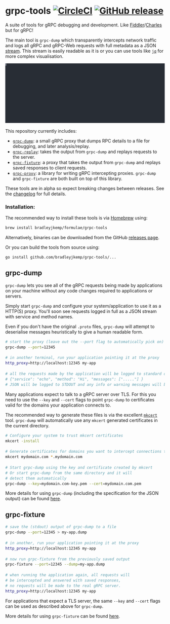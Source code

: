 # grpc-tools [![CircleCI](https://circleci.com/gh/bradleyjkemp/grpc-tools/tree/master.svg?style=svg)](https://circleci.com/gh/bradleyjkemp/grpc-tools/tree/master) [![GitHub release](https://img.shields.io/github/release/bradleyjkemp/grpc-tools.svg)](https://github.com/bradleyjkemp/grpc-tools/releases/latest)

A suite of tools for gRPC debugging and development. Like [Fiddler](https://www.telerik.com/fiddler)/[Charles](https://www.charlesproxy.com/) but for gRPC!

The main tool is `grpc-dump` which transparently intercepts network traffic and logs all gRPC and gRPC-Web requests with full metadata as a JSON [stream](grpc-dump/README.md#JSON-stream-output). This stream is easily readable as it is or you can use tools like [`jq`](https://stedolan.github.io/jq/) for more complex visualisation.

![demo](demo.svg "Simple grpc-dump demo")

This repository currently includes:
* [`grpc-dump`](#grpc-dump): a small gRPC proxy that dumps RPC details to a file for debugging, and later analysis/replay.
* [`grpc-replay`](grpc-replay): takes the output from `grpc-dump` and replays requests to the server.
* [`grpc-fixture`](#grpc-fixture): a proxy that takes the output from `grpc-dump` and replays saved responses to client requests.
* [`grpc-proxy`](grpc-proxy): a library for writing gRPC intercepting proxies. `grpc-dump` and `grpc-fixture` are both built on top of this library.

These tools are in alpha so expect breaking changes between releases. See the [changelog](CHANGELOG.md) for full details.

### Installation:
The recommended way to install these tools is via [Homebrew](https://brew.sh/) using:
```bash
brew install bradleyjkemp/formulae/grpc-tools
```

Alternatively, binaries can be downloaded from the GitHub [releases page](https://github.com/bradleyjkemp/grpc-tools/releases/latest).

Or you can build the tools from source using:
```bash
go install github.com/bradleyjkemp/grpc-tools/...
```

## grpc-dump

`grpc-dump` lets you see all of the gRPC requests being made by applications on your machine without any code changes required to applications or servers.

Simply start `grpc-dump` and configure your system/application to use it as a HTTP(S) proxy. You'll soon see requests logged in full as a JSON stream with service and method names.

Even if you don't have the original `.proto` files, `grpc-dump` will attempt to deserialise messages heuristically to give a human readable form.
```bash
# start the proxy (leave out the --port flag to automatically pick on)
grpc-dump --port=12345

# in another terminal, run your application pointing it at the proxy
http_proxy=http://localhost:12345 my-app

# all the requests made by the application will be logged to standard output in the grpc-dump window e.g.
# {"service": "echo", "method": "Hi", "messages": ["....."] }
# JSON will be logged to STDOUT and any info or warning messages will be logged to STDERR
```

Many applications expect to talk to a gRPC server over TLS. For this you need to use the `--key` and `--cert` flags to point `grpc-dump` to certificates valid for the domains your application connects to.

The recommended way to generate these files is via the excellent [`mkcert`](https://github.com/FiloSottile/mkcert) tool. `grpc-dump` will automatically use any `mkcert` generated certificates in the current directory.
```bash
# Configure your system to trust mkcert certificates
mkcert -install

# Generate certificates for domains you want to intercept connections to
mkcert mydomain.com *.mydomain.com

# Start grpc-dump using the key and certificate created by mkcert
# Or start grpc-dump from the same directory and it will
# detect them automatically
grpc-dump --key=mydomain.com-key.pem --cert=mydomain.com.pem
```

More details for using `grpc-dump` (including the specification for the JSON output) can be found [here](grpc-dump/README.md).

## grpc-fixture

```bash
# save the (stdout) output of grpc-dump to a file
grpc-dump --port=12345 > my-app.dump

# in another, run your application pointing it at the proxy
http_proxy=http://localhost:12345 my-app

# now run grpc-fixture from the previously saved output
grpc-fixture --port=12345 --dump=my-app.dump

# when running the application again, all requests will
# be intercepted and answered with saved responses,
# no requests will be made to the real gRPC server.
http_proxy=http://localhost:12345 my-app
```

For applications that expect a TLS server, the same `--key` and `--cert` flags can be used as described above for `grpc-dump`.

More details for using `grpc-fixture` can be found [here](grpc-fixture/README.md).

